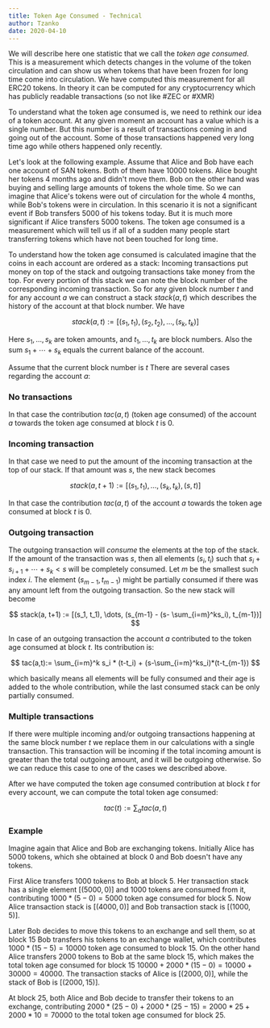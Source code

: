 ```yaml
---
title: Token Age Consumed - Technical
author: Tzanko
date: 2020-04-10
---
```


We will describe here one statistic that we call the _token age consumed_. This
is a measurement which detects changes in the volume of the token circulation
and can show us when tokens that have been frozen for long time come into
circulation. We have computed this measurement for all ERC20 tokens. In theory
it can be computed for any cryptocurrency which has publicly readable
transactions (so not like #ZEC or #XMR)

To understand what the token age consumed is, we need to rethink our idea of a
token account. At any given moment an account has a value which is a single
number. But this number is a result of transactions coming in and going out of
the account. Some of those transactions happened very long time ago while others
happened only recently.

Let's look at the following example. Assume that Alice and Bob have each one
account of SAN tokens. Both of them have 10000 tokens. Alice bought her tokens 4
months ago and didn't move them. Bob on the other hand was buying and selling
large amounts of tokens the whole time. So we can imagine that Alice's tokens
were out of circulation for the whole 4 months, while Bob's tokens were in
circulation. In this scenario it is not a significant event if Bob transfers
5000 of his tokens today. But it is much more significant if Alice transfers
5000 tokens. The token age consumed is a measurement which will tell us if all
of a sudden many people start transferring tokens which have not been touched
for long time.

To understand how the token age consumed is calculated imagine that the coins in
each account are ordered as a stack: Incoming transactions put money on top of
the stack and outgoing transactions take money from the top. For every portion
of this stack we can note the block number of the corresponding incoming
transaction. So for any given block number $t$ and for any account $a$ we can
construct a stack $stack(a,t)$ which describes the history of the account at
that block number. We have

$$
stack(a,t):= [(s_1, t_1), (s_2, t_2), \dots, (s_k, t_k)]
$$

Here $s_1,\dots, s_k$ are token amounts, and $t_1,\dots, t_k$ are block numbers.
Also the sum $s_1+\cdots+s_k$ equals the current balance of the account.

Assume that the current block number is $t$ There are several cases regarding
the account $a$:

### No transactions

In that case the contribution $tac(a,t)$ (token age consumed) of the account $a$
towards the token age consumed at block $t$ is 0.

### Incoming transaction

In that case we need to put the amount of the incoming transaction at the top of
our stack. If that amount was $s$, the new stack becomes

$$
stack(a, t+1) := [(s_1, t_1), \dots, (s_k, t_k), (s, t)]
$$

In that case the contribution $tac(a,t)$ of the account $a$ towards the token
age consumed at block $t$ is 0.

### Outgoing transaction

The outgoing transaction will _consume_ the elements at the top of the stack. If
the amount of the transaction was $s$, then all elements $(s_i, t_i)$ such that
$s_i + s_{i+1} + \cdots + s_k < s$ will be completely consumed. Let $m$ be the
smallest such index $i$. The element $(s_{m-1}, t_{m-1})$ might be partially
consumed if there was any amount left from the outgoing transaction. So the new
stack will become

$$
stack(a, t+1) := [(s_1, t_1), \dots, (s_{m-1} - (s- \sum_{i=m}^ks_i), t_{m-1})]
$$

In case of an outgoing transaction the account $a$ contributed to the token age
consumed at block $t$. Its contribution is:

$$
tac(a,t):= \sum_{i=m}^k s_i * (t-t_i) + (s-\sum_{i=m}^ks_i)*(t-t_{m-1})
$$

which basically means all elements will be fully consumed and their age is added
to the whole contribution, while the last consumed stack can be only partially
consumed.

### Multiple transactions

If there were multiple incoming and/or outgoing transactions happening at the
same block number $t$ we replace them in our calculations with a single
transaction. This transaction will be incoming if the total incoming amount is
greater than the total outgoing amount, and it will be outgoing otherwise. So we
can reduce this case to one of the cases we described above.

After we have computed the token age consumed contribution at block $t$ for
every account, we can compute the total token age consumed:

$$
tac(t) := \sum_{a} tac(a,t)
$$

### Example

Imagine again that Alice and Bob are exchanging tokens. Initially Alice has 5000
tokens, which she obtained at block 0 and Bob doesn't have any tokens.

First Alice transfers 1000 tokens to Bob at block 5. Her transaction stack has a
single element $[(5000, 0)]$ and 1000 tokens are consumed from it, contributing
$1000*(5-0)=5000$ token age consumed for block 5. Now Alice transaction stack is
$[(4000, 0)]$ and Bob transaction stack is $[(1000,5)]$.

Later Bob decides to move this tokens to an exchange and sell them, so at block
15 Bob transfers his tokens to an exchange wallet, which contributes
$1000*(15-5)=10000$ token age consumed to block 15. On the other hand Alice
transfers 2000 tokens to Bob at the same block 15, which makes the total token
age consumed for block 15 $10000 + 2000 * (15-0) = 10000 + 30000 = 40000$. The
transaction stacks of Alice is $[(2000, 0)]$, while the stack of Bob is $[(2000,
15)]$.

At block 25, both Alice and Bob decide to transfer their tokens to an exchange,
contributing $2000 * (25 - 0) + 2000 * (25 - 15) = 2000 * 25 + 2000 * 10 =
70000$ to the total token age consumed for block 25.
